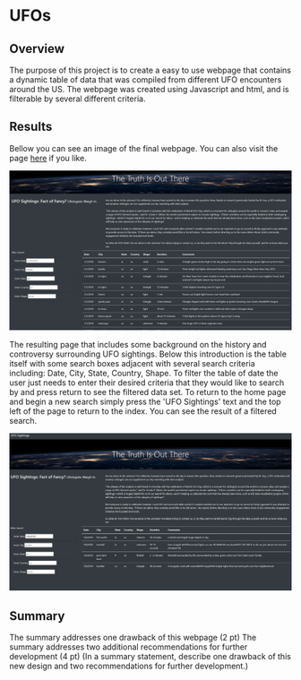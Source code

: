 # UFOs  

## Overview

The purpose of this project is to create a easy to use webpage that contains a dynamic table of data that was compiled from different UFO encounters around the US. The webpage was created using Javascript and html, and is filterable by several different criteria.

## Results

Bellow you can see an image of the final webpage. You can also visit the page [here](https://pswil.github.io/UFOs/index.html) if you like.

![alt text](https://github.com/PSWil/UFOs/blob/main/static/images/Page_overview.png)

The resulting page that includes some background on the history and controversy surrounding UFO sightings. Below this introduction is the table itself with some search boxes adjacent with several search criteria including: Date, City, State, Country, Shape. To filter the table of date the user just needs to enter their desired criteria that they would like to search by and press return to see the filtered data set. To return to the home page and begin a new search simply press the 'UFO Sightings' text and the top left of the page to return to the index. You can see the result of a filtered search.

![alt text](https://github.com/PSWil/UFOs/blob/main/static/images/Page_search.png)

## Summary

The summary addresses one drawback of this webpage (2 pt)
The summary addresses two additional recommendations for further development (4 pt)
(In a summary statement, describe one drawback of this new design and two recommendations for further development.)

